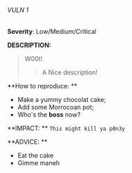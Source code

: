 ###### VULN 1

__Severity__: Low/Medium/Critical

**DESCRIPTION:**
>W00t!
>>A Nice description!

**How to reproduce: **
- Make a yummy chocolat cake;
- Add some Morrocoan pot;
- Who's the __boss__ now?

**IMPACT: ** `This might kill ya p0n3y`

**ADVICE: **
+ Eat the cake
+ Gimme maneh